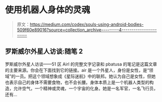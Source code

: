 # 使用机器人身体的灵魂

> 原文：<https://medium.com/codex/souls-using-android-bodies-509f60e89016?source=collection_archive---------4----------------------->

## 罗斯威尔外星人访谈:随笔 2

罗斯威尔外星人访谈——51 区 Airl 的完整文字记录和 pbatusa 的笔记是这篇文章的主要来源。你会在下面找到它的链接。air 是一个外星人，身份是女性，是“领域”的一员。把这个领域想象成《星际迷航》中的联邦。她认为自己是女性，但她也表示自己的身体不需要食物，也不会长腰。身体本质上是一个机器人类型的构造，允许空气，一个精神或灵魂，一个宇宙的化身。她是一名军官，一名飞行员，还有…